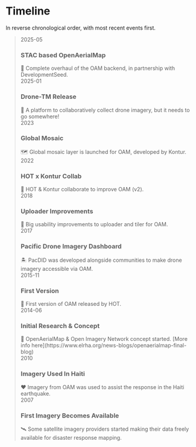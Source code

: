 # Timeline

In reverse chronological order, with most recent events first.

<!-- markdownlint-disable -->

<!-- NOTE the styling for this timeline is bundled in mkdocs as timeline.css -->

> <div class="timeline-container">
>     <div class="timeline-entry">
>         <div class="timeline-date">2025-05</div>
>         <h3>STAC based OpenAerialMap</h3>
>         🚀 Complete overhaul of the OAM backend, in partnership with
>          DevelopmentSeed.
>         <div class="timeline-dot"></div>
>     </div>
>     <div class="timeline-entry">
>         <div class="timeline-date">2025-01</div>
>         <h3>Drone-TM Release</h3>
>         🚁 A platform to collaboratively collect drone imagery,
>         but it needs to go somewhere!
>         <div class="timeline-dot"></div>
>     </div>
>     <div class="timeline-entry">
>         <div class="timeline-date">2023</div>
>         <h3>Global Mosaic</h3>
>         🗺️ Global mosaic layer is launched for OAM, developed
>         by Kontur.
>         <div class="timeline-dot"></div>
>     </div>
>     <div class="timeline-entry">
>         <div class="timeline-date">2022</div>
>         <h3>HOT x Kontur Collab</h3>
>         🤝 HOT & Kontur collaborate to improve OAM (v2).
>         <div class="timeline-dot"></div>
>     </div>
>     <div class="timeline-entry">
>         <div class="timeline-date">2018</div>
>         <h3>Uploader Improvements</h3>
>         🚀 Big usability improvements to uploader and tiler for OAM.
>         <div class="timeline-dot"></div>
>     </div>
>     <div class="timeline-entry">
>         <div class="timeline-date">2017</div>
>         <h3>Pacific Drone Imagery Dashboard</h3>
>         🏝️ PacDID was developed alongside communities to make drone imagery
>         accessible via OAM.
>         <div class="timeline-dot"></div>
>     </div>
>     <div class="timeline-entry">
>         <div class="timeline-date">2015-11</div>
>         <h3>First Version</h3>
>         🏁 First version of OAM released by HOT.
>         <div class="timeline-dot"></div>
>     </div>
>     <div class="timeline-entry">
>         <div class="timeline-date">2014-06</div>
>         <h3>Initial Research & Concept</h3>
>         🔬 OpenAerialMap & Open Imagery Network concept started.
>         [More info here](https://www.elrha.org/news-blogs/openaerialmap-final-blog)
>         <div class="timeline-dot"></div>
>     </div>
>     <div class="timeline-entry">
>         <div class="timeline-date">2010</div>
>         <h3>Imagery Used In Haiti</h3>
>         ❤️ Imagery from OAM was used to assist the response in the Haiti earthquake.
>         <div class="timeline-dot"></div>
>     </div>
>     <div class="timeline-entry">
>         <div class="timeline-date">2007</div>
>         <h3>First Imagery Becomes Available</h3>
>         🛰️ Some satellite imagery providers started making their data freely
>         available for disaster response mapping.
>         <div class="timeline-dot"></div>
>     </div>
>
> </div>

<!-- markdownlint-restore -->
